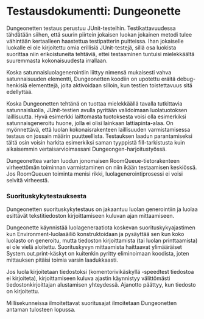 Testausdokumentti: Dungeonette
==============================

Dungeonetten testaus perustuu JUnit-testeihin. Testikattavuudessa tähdätään siihen, että suurin piirtein jokaisen luokan jokainen metodi tulee vähintään kertaalleen haastettua testipatterin puitteissa. Ihan jokaiselle luokalle ei ole kirjoitettu omia erillisiä JUnit-testejä, sillä osa luokista suorittaa niin erikoistuneita tehtäviä, ettei testaaminen tuntuisi mielekkäältä suuremmasta kokonaisuudesta irrallaan.  

Koska satunnaisluolagenerointiin liittyy nimensä mukaisesti vahva satunnaisuuden elementti, Dungeonetten koodiin on upotettu eräitä debug-henkisiä elementtejä, joita aktivoidaan silloin, kun testien toistettavuus sitä edellyttää.

Koska Dungeonetten tehtänä on tuottaa mielekkäällä tavalla tutkittavia satunnaisluolia, JUnit-testien avulla pyritään validoimaan luolatuotoksen laillisuutta. Hyvä esimerkki laittomasta tuotoksesta voisi olla esimerkiksi satunnaisgeneroitu huone, jolla ei olisi lainkaan lattiapinta-alaa. On myönnettävä, että luolan kokonaisrakenteen laillisuuden varmistamisessa testaus on jossain määrin puutteellista. Testauksen laadun parantamiseksi tältä osin voisin harkita esimerkiksi saman tyyppistä fill-tarkistusta kuin aikaisemmin vertaisarvioimassani Dungeongen-harjoitustyössä.

Dungeonettea varten luodun jonomaisen RoomQueue-tietorakenteen virheettömän toiminnan varmistaminen on niin ikään testaamisen keskiössä. Jos RoomQueuen toiminta menisi rikki, luolagenerointiprosessi ei voisi selvitä virheestä.



### Suorituskykytestauksesta

Dungeonetten suorituskykytestaus on jakaantuu luolan generointiin ja luolaa esittävät tekstitiedoston kirjoittamiseen kuluvan ajan mittaamiseen.

Dungeonette käynnistää luolageneraatiota koskevan suorituskykyajastimen kun Environment-luolasäiliö konstruktoidaan ja pysäyttää sen kun koko luolasto on generoitu, mutta tiedoston kirjoittamista (tai luolan printtaamista) ei ole vielä aloitettu. Suorituskyvyn mittaamista haittaavat ylimääräiset System.out.print-käskyt on kuitenkin pyritty eliminoimaan koodista, joten mittauksen pitäisi toimia varsin laadukkaasti.

Jos luola kirjoitetaan tiedostoksi (komentorivikäskyllä -speedtest tiedostoa ei kirjoiteta), kirjoittamiseen kuluva ajastin käynnistyy välittömästi tiedostonkirjoittajan alustamisen yhteydessä. Ajanotto päättyy, kun tiedosto on kirjoitettu.

Millisekunneissa ilmoitettavat suoritusajat ilmoitetaan Dungeonetten antaman tulosteen lopussa.

